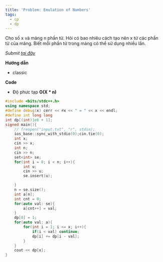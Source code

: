 ```yaml
---
title: 'Problem: Emulation of Numbers'
tags:
  - cp
  - dp
---
```

Cho số x và mảng n phần tử. Hỏi có bao nhiêu cách tạo nên x từ các phần tử của mảng. Biết mỗi phần tử trong mảng có thể sử dụng nhiều lần.

<!--more-->

*Submit [tại đây](https://oj.vnoi.info/problem/icpc21_beta_e)*

**Hướng dẫn**

- classic

**Code**

- Độ phưc tạp **O(X * n)**

```cpp
#include <bits/stdc++.h>
using namespace std;
#define debug(x) cerr << #x << " = " << x << endl;
#define int long long
int dp[(int)1e6 + 1];
signed main(){
    // freopen("input.txt", "r", stdin);
    ios_base::sync_with_stdio(0);cin.tie(0);
    int x;
    cin >> x;
    int n;
    cin >> n;
    set<int> se;
    for(int i = 0; i < n; i++){
        int u;
        cin >> u;
        se.insert(u);

    }
    n = se.size();
    int a[n];
    int cnt = 0;
    for(auto val: se){
        a[cnt++] = val;
    }
    dp[0] = 1;
    for(auto val: a){
        for(int i = 1; i <= x; i++){
            if(i < val) continue;
            dp[i] += dp[i - val];
        }
    }
    cout << dp[x];
}
```
